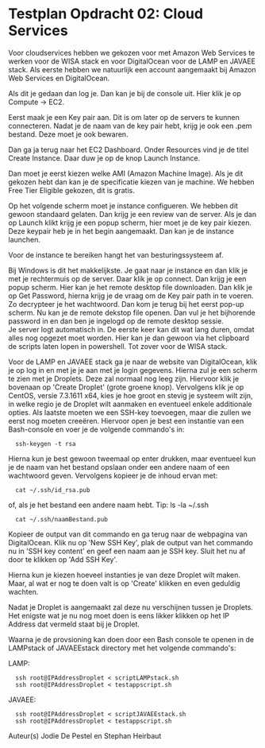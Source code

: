 # Testplan Opdracht 02: Cloud Services 

Voor cloudservices hebben we gekozen voor met Amazon Web Services te werken voor de WISA stack en voor DigitalOcean voor de LAMP en JAVAEE stack.
Als eerste hebben we natuurlijk een account aangemaakt bij Amazon Web Services en DigitalOcean.

Als dit je gedaan dan log je. Dan kan je bij de console uit. 
Hier klik je op Compute -> EC2. 

Eerst maak je een Key pair aan. Dit is om later op de servers te kunnen connecteren. 
Nadat je de naam van de key pair hebt, krijg je ook een .pem bestand. Deze moet je ook bewaren.

Dan ga ja terug naar het EC2 Dashboard. Onder Resources vind je de titel Create Instance. 
Daar duw je op de knop Launch Instance.

Dan moet je eerst kiezen welke AMI (Amazon Machine Image). 
Als je dit gekozen hebt dan kan je de specificatie kiezen van je machine. We hebben Free Tier Eligible gekozen, dit is gratis.

Op het volgende scherm moet je instance configueren. We hebben dit gewoon standaard gelaten. 
Dan krijg je een review van de server. 
Als je dan op Launch klikt krijg je een popup scherm, hier moet je de key pair kiezen. 
Deze keypair heb je in het begin aangemaakt. 
Dan kan je de instance launchen. 

Voor de instance te bereiken hangt het van besturingssysteem af.

Bij Windows is dit het makkelijkste. Je gaat naar je instance en dan klik je met je rechtermuis op de server. Daar klik je op connect. 
Dan krijg je een popup scherm. Hier kan je het remote desktop file downloaden. 
Dan klik je op Get Password, hierna krijg je de vraag om de Key pair path in te voeren.
Zo decrypteer je het wachtwoord. Dan kom je terug bij het eerst pop-up scherm. 
Nu kan je de remote dekstop file openen. 
Dan vul je het bijhorende password in en dan ben je ingelogd op de remote desktop sessie.  
Je server logt automatisch in. De eerste keer kan dit wat lang duren, omdat alles nog opgezet moet worden. 
Hier kan je dan gewoon via het clipboard de scripts laten lopen in powershell. 
Tot zover voor de WISA stack.


Voor de LAMP en JAVAEE stack ga je naar de website van DigitalOcean, klik je op log in en met je je aan met je login gegevens.
Hierna zul je een scherm te zien met je Droplets. Deze zal normaal nog leeg zijn. Hiervoor klik je bovenaan op 'Create Droplet' (grote groene knop).
Vervolgens klik je op CentOS, versie 7.3.1611 x64, kies je hoe groot en stevig je systeem wilt zijn, in welke regio je de Droplet wilt aanmaken en eventueel enkele additionale opties.
Als laatste moeten we een SSH-key toevoegen, maar die zullen we eerst nog moeten creeëren. Hiervoor open je best een instantie van een Bash-console en voer je de volgende commando's in:

      ssh-keygen -t rsa

Hierna kun je best gewoon tweemaal op enter drukken, maar eventueel kun je de naam van het bestand opslaan onder een andere naam of een wachtwoord geven.
Vervolgens kopieer je de inhoud ervan met:

      cat ~/.ssh/id_rsa.pub
      
of, als je het bestand een andere naam hebt. Tip: ls -la ~/.ssh

      cat ~/.ssh/naamBestand.pub
      
Kopieer de output van dit commando en ga terug naar de webpagina van DigitalOcean. Klik nu op 'New SSH Key', plak de output van het commando nu in 'SSH key content' en geef een naam aan je SSH key. Sluit het nu af door te klikken op 'Add SSH Key'.

Hierna kun je kiezen hoeveel instanties je van deze Droplet wilt maken. Maar, al wat er nog te doen valt is op 'Create' klikken en even geduldig wachten.

Nadat je Droplet is aangemaakt zal deze nu verschijnen tussen je Droplets. Het enigste wat je nu nog moet doen is eens likker klikken op het IP Address dat vermeld staat bij je Droplet.

Waarna je de provsioning kan doen door een Bash console te openen in de LAMPstack of JAVAEEstack directory met het volgende commando's:

LAMP:

      ssh root@IPAddressDroplet < scriptLAMPstack.sh
      ssh root@IPAddressDroplet < testappscript.sh
      

JAVAEE:

      ssh root@IPAddressDroplet < scriptJAVAEEstack.sh
      ssh root@IPAddressDroplet < testappscript.sh


Auteur(s) Jodie De Pestel en Stephan Heirbaut
